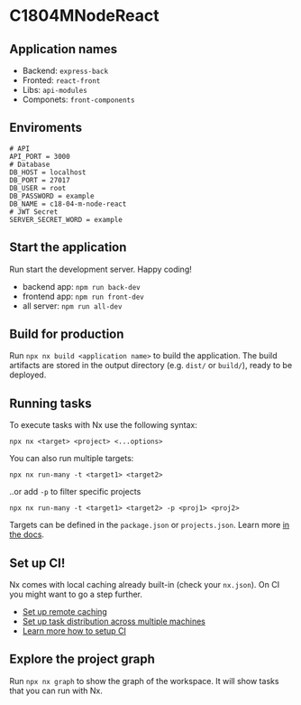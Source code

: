 # C1804MNodeReact

## Application names
- Backend: `express-back`
- Fronted: `react-front`
- Libs: `api-modules`
- Componets: `front-components`

## Enviroments
```
# API
API_PORT = 3000
# Database
DB_HOST = localhost
DB_PORT = 27017
DB_USER = root
DB_PASSWORD = example
DB_NAME = c18-04-m-node-react
# JWT Secret
SERVER_SECRET_WORD = example
```

## Start the application

Run start the development server. Happy coding!
- backend app: `npm run back-dev`
- frontend app: `npm run front-dev`
- all server: `npm run all-dev`

## Build for production

Run `npx nx build <application name>` to build the application. The build artifacts are stored in the output directory (e.g. `dist/` or `build/`), ready to be deployed.

## Running tasks

To execute tasks with Nx use the following syntax:

```
npx nx <target> <project> <...options>
```

You can also run multiple targets:

```
npx nx run-many -t <target1> <target2>
```

..or add `-p` to filter specific projects

```
npx nx run-many -t <target1> <target2> -p <proj1> <proj2>
```

Targets can be defined in the `package.json` or `projects.json`. Learn more [in the docs](https://nx.dev/features/run-tasks).

## Set up CI!

Nx comes with local caching already built-in (check your `nx.json`). On CI you might want to go a step further.

- [Set up remote caching](https://nx.dev/features/share-your-cache)
- [Set up task distribution across multiple machines](https://nx.dev/nx-cloud/features/distribute-task-execution)
- [Learn more how to setup CI](https://nx.dev/recipes/ci)

## Explore the project graph

Run `npx nx graph` to show the graph of the workspace.
It will show tasks that you can run with Nx.
